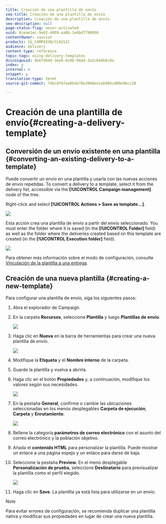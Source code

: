```yaml
---
title: Creación de una plantilla de envío
seo-title: Creación de una plantilla de envío
description: Creación de una plantilla de envío
seo-description: null
page-status-flag: never-activated
uuid: 8ceae1ec-9e02-4809-aa8b-1e6bd7790950
contentOwner: sauviat
products: SG_CAMPAIGN/CLASSIC
audience: delivery
content-type: reference
topic-tags: using-delivery-templates
discoiquuid: 0e67d9dd-3ee8-4c06-98a4-3a2c644b6c0a
index: y
internal: n
snippet: y
translation-type: tm+mt
source-git-commit: 7dbc876fae0bde78e3088ee1ab986cd09e9bcc38

---
```



# Creación de una plantilla de envío{#creating-a-delivery-template}

## Conversión de un envío existente en una plantilla {#converting-an-existing-delivery-to-a-template}

Puede convertir un envío en una plantilla y usarla con las nuevas acciones de envío repetidas. To convert a delivery to a template, select it from the delivery list, accessible via the **[!UICONTROL Campaign management]** node of the tree.

Right-click and select **[!UICONTROL Actions > Save as template...]**.

![](assets/s_ncs_user_campaign_save_as_scenario.png)

Esta acción crea una plantilla de envío a partir del envío seleccionado. You must enter the folder where it is saved (in the **[!UICONTROL Folder]** field) as well as the folder where the deliveries created based on this template are created (in the **[!UICONTROL Execution folder]** field).

![](assets/s_ncs_user_campaign_save_as_scenario_a.png)

Para obtener más información sobre el modo de configuración, consulte [Vinculación de la plantilla a una entrega](../../delivery/using/creating-a-delivery-from-a-template.md#linking-the-template-to-a-delivery).

## Creación de una nueva plantilla {#creating-a-new-template}

Para configurar una plantilla de envío, siga los siguientes pasos:

1. Abra el explorador de Campaign.
1. En la carpeta **Recursos**, seleccione **Plantilla** y luego **Plantillas de envío**.

   ![](assets/delivery_template_1.png)

1. Haga clic en **Nueva** en la barra de herramientas para crear una nueva plantilla de envío.

   ![](assets/delivery_template_2.png)

1. Modifique la **Etiqueta** y el **Nombre interno** de la carpeta.
1. Guarde la plantilla y vuelva a abrirla.
1. Haga clic en el botón **Propiedades** y, a continuación, modifique los valores según sus necesidades.

   ![](assets/delivery_template_3.png)

1. En la pestaña **General**, confirme o cambie las ubicaciones seleccionadas en los menús desplegables **Carpeta de ejecución**, **Carpeta** y **Enrutamiento**.

   ![](assets/delivery_template_4.png)

1. Rellene la categoría **parámetros de correo electrónico** con el asunto del correo electrónico y la población objetivo.
1. Añada el **contenido HTML** para personalizar la plantilla. Puede mostrar un enlace a una página espejo y un enlace para darse de baja.
1. Seleccione la pestaña **Preview.** En el menú desplegable **Personalización de prueba**, seleccione **Destinatario** para previsualizar la plantilla como el perfil elegido.

   ![](assets/delivery_template_5.png)

1. Haga clic en **Save**. La plantilla ya está lista para utilizarse en un envío.

>[!NOTE]
>
>Para evitar errores de configuración, se recomienda duplicar una plantilla nativa y modificar sus propiedades en lugar de crear una nueva plantilla.
